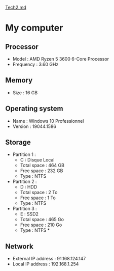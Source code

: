 [Tech2.md](https://github.com/Vysenn/Vysenn/files/8813375/Tech2.md)

# My computer

## Processor

* Model
: AMD Ryzen 5 3600 6-Core Processor
* Frequency
: 3.60 GHz

## Memory

* Size
: 16 GB

## Operating system

* Name
: Windows 10 Professionnel
* Version
: 19044.1586

## Storage

* Partition 1 :
  * C
: Disque Local
  * Total space
: 464 GB
  * Free space
: 232 GB
  * Type
: NTFS
* Partition 2 :
  * D
: HDD
  * Total space
: 2 To
  * Free space
: 1 To
  * Type
: NTFS
* Partition 3 :
  * E
: SSD2
  * Total space
: 465 Go
  * Free space
: 210 Go
  * Type
: NTFS * 

## Network

* External IP address
: 91.168.124.147
* Local IP address
 : 192.168.1.254
